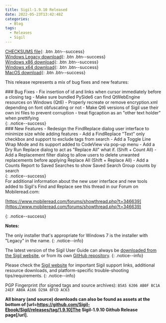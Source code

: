 ```yaml
---
title: Sigil-1.9.10 Released
date: 2022-05-23T13:42:48Z
categories:
  - Blog
tags:
  - Releases
  - Sigil
---
```


[CHECKSUMS file](https://github.com/Sigil-Ebook/Sigil/releases/download/1.9.10/Sigil-1.9.10-CHECKSUMS.sha256.txt){: .btn .btn--success}<br/>
[Windows Legacy download](https://github.com/Sigil-Ebook/Sigil/releases/download/1.9.10/Sigil-1.9.10-Windows-Legacy-Setup.exe){: .btn .btn--success}<br/>
[Windows x86 download](https://github.com/Sigil-Ebook/Sigil/releases/download/1.9.10/Sigil-1.9.10-Windows-Setup.exe){: .btn .btn--success}<br/>
[Windows x64 download](https://github.com/Sigil-Ebook/Sigil/releases/download/1.9.10/Sigil-1.9.10-Windows-x64-Setup.exe){: .btn .btn--success}<br/>
[MacOS download](https://github.com/Sigil-Ebook/Sigil/releases/download/1.9.10/Sigil.app-1.9.10-Mac.txz){: .btn .btn--success}

This release represents a mix of bug fixes and new features:

<div markdown="1">
### Bug Fixes
- Fix insertion of id and links when cursor immediately before a closing tag
- Make sure bundled PySide6 can find QtWebEngine resources on Windows (Qt6)
- Properly recreate or remove encryption.xml depending on font obfuscating or not
- Make Qt6 versions of Sigil use their own ini files to prevent corruption
- treat figcaption as an "other text holder" when prettifying
</div>
{: .notice--success}

<div markdown="1">
### New Features
- Redesign the FindReplace dialog user interface to minimize size while adding features
- Add a FindReplace "Text" only checkbox and support to exclude tags from search
- Add a Toggle Line Wrap Mode and its support added to CodeView via pop-up menu
- Add a Dry Run Replace dialog to act as "Replace All" what if. (Shift + Count All)
- Add a Replacement filter dialog to allow users to delete unwanted replacements before applying Replace All (Shift + Replace All)
- Add a Counts Report to Saved Searches to show Saved Search Group counts by search
</div>
{: .notice--success}
        
<div markdown="1">
For additional information about the new user interface and new tools added to Sigil's Find and Replace see this thread in our Forum on Mobileread.com:

[https://www.mobileread.com/forums/showthread.php?t=346639](https://www.mobileread.com/forums/showthread.php?t=346639)
</div>
{: .notice--success}

__Notes:__

The only installer that's appropriate for Windows 7 is the installer with "Legacy" in the name.
{: .notice--info}

The latest version of the Sigil User Guide can always be [downloaded from the Sigil website](https://sigil-ebook.com/sigil/guide), or from its own [GitHub repository](https://github.com/Sigil-Ebook/sigil-user-guide/releases/latest).
{: .notice--info}

Please check the [Sigil website](https://sigil-ebook.com/sigil) for important Sigil support links, additional resource downloads, and platform-specific trouble-shooting tips/requirements.
{: .notice--info}

PGP Fingerprint (for signed tags and source archives): `B5A5 6206 AB0F BC1A 24EF AB8A A166 D29A 8FCD AC63`

__All binary (and source) downloads can also be found as assets at the bottom of [url=https://github.com/Sigil-Ebook/Sigil/releases/tag/1.9.10]The Sigil-1.9.10 Github Release page[/url].__
